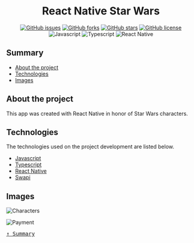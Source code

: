 <div align='justify'>

<div align='center'>

# **React Native Star Wars**

</div>

<div align='center'>

[![GitHub issues](https://img.shields.io/github/issues/programador404/AppStarWars)](https://github.com/gezielyon/react_native_star_wars/issues)
[![GitHub forks](https://img.shields.io/github/forks/programador404/AppStarWars)](https://github.com/gezielyon/react_native_star_wars/network)
[![GitHub stars](https://img.shields.io/github/stars/programador404/AppStarWars)](https://github.com/gezielyon/react_native_star_wars/stargazers)
[![GitHub license](https://img.shields.io/github/license/programador404/AppStarWars)](https://github.com/gezielyon/react_native_star_wars)
![Javascript](https://img.shields.io/badge/Javascript-Language-yellow)
![Typescript](https://img.shields.io/badge/Typescript-Typing-blue)
![React Native](https://img.shields.io/badge/ReactNative-Components-pink)

</div>

## **Summary**
- [About the project](#about-the-project)
- [Technologies](#technologies)
- [Images](#images)

## **About the project**
This app was created with React Native in honor of Star Wars characters.

## **Technologies**
The technologies used on the project development are listed below.

- [Javascript](https://developer.mozilla.org/pt-BR/docs/Web/JavaScript)
- [Typescript](https://www.typescriptlang.org/)
- [React Native](https://reactnative.dev/)
- [Swapi](https://swapi.dev/)

## **Images**
![Characters](https://user-images.githubusercontent.com/48457700/113476707-846f1180-9453-11eb-9e48-664539c7214f.png)

![Payment](https://user-images.githubusercontent.com/48457700/113476722-951f8780-9453-11eb-9dc5-38c8d9ddeadd.png)

<kbd>[&uarr; Summary](#summary)</kbd>
</div>
